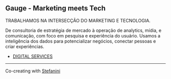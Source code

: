 ## Gauge - Marketing meets Tech

TRABALHAMOS NA INTERSECÇÃO DO MARKETING E TECNOLOGIA.

De consultoria de estratégia de mercado à operação de analytics, mídia, e comunicação, com foco em pesquisa e experiência do usuário.
Usamos a inteligência dos dados para potencializar negócios, conectar pessoas e criar experiências.

* [DIGITAL SERVICES](https://gauge.digital/)


----

Co-creating with [Stefanini](https://stefanini.com/pt-br)

